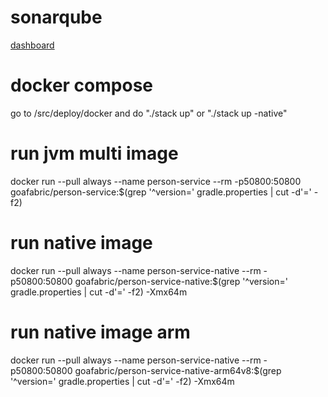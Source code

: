 # sonarqube
[dashboard](https://v2202402203466256255.megasrv.de/sonar/dashboard?id=org.goafabric%3Aperson-service)

# docker compose
go to /src/deploy/docker and do "./stack up" or "./stack up -native"

# run jvm multi image
docker run --pull always --name person-service --rm -p50800:50800 goafabric/person-service:$(grep '^version=' gradle.properties | cut -d'=' -f2)

# run native image
docker run --pull always --name person-service-native --rm -p50800:50800 goafabric/person-service-native:$(grep '^version=' gradle.properties | cut -d'=' -f2) -Xmx64m

# run native image arm
docker run --pull always --name person-service-native --rm -p50800:50800 goafabric/person-service-native-arm64v8:$(grep '^version=' gradle.properties | cut -d'=' -f2) -Xmx64m
